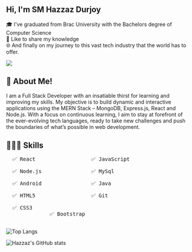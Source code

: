 ## Hi, I'm SM Hazzaz Durjoy

<p>
🎓 I've graduated from Brac University with the Bachelors degree of Computer Science </br>
🎤 Like to share my knowledge </br>
🌐 And finally on my journey to this vast tech industry that the world has to offer.
</p>

![](https://komarev.com/ghpvc/?username=sh-hdurjoy)

## 🚀 About Me!
<p>I am a Full Stack Developer with an insatiable thirst for learning and improving my skills. My objective is to build dynamic and interactive applications using the MERN Stack – MongoDB, Express.js, React and Node.js. With a focus on continuous learning, I aim to stay at forefront of the ever-evolving tech languages, ready to take new challenges and push the boundaries of what’s possible in web development.</p>

## 👨🏽‍💻 Skills
<pre>
  ✅ React                  ✅ JavaScript <br>
  ✅ Node.js                ✅ MySql <br>
  ✅ Android                ✅ Java <br>
  ✅ HTML5                  ✅ Git <br>
  ✅ CSS3 <br>              ✅ Bootstrap <br>
</pre>

![Top Langs](https://github-readme-stats.vercel.app/api/top-langs/?username=sm-hdurjoy&layout=compact&theme=transparent)

![Hazzaz's GitHub stats](https://github-readme-stats.vercel.app/api?username=sm-hdurjoy&show_icons=true&theme=transparent)


